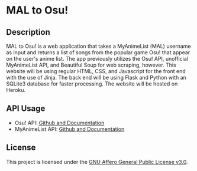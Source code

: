 # MAL to Osu!

## Description

MAL to Osu! is a web application that takes a MyAnimeList (MAL) username as input and returns a list of songs from the popular game Osu! that appear on the user's anime list. The app previously utilizes the Osu! API, unofficial MyAnimeList API, and Beautiful Soup for web scraping, however. This website will be using regular HTML, CSS, and Javascript for the front end with the use of Jinja. The back end will be using Flask and Python with an SQLite3 database for faster processing. The website will be hosted on Heroku.


## API Usage

- Osu! API: [Github and Documentation](https://github.com/circleguard/ossapi)
- MyAnimeList API: [Github and Documentation](https://github.com/darenliang/mal-api)

## License

This project is licensed under the [GNU Affero General Public License v3.0](LICENSE).
